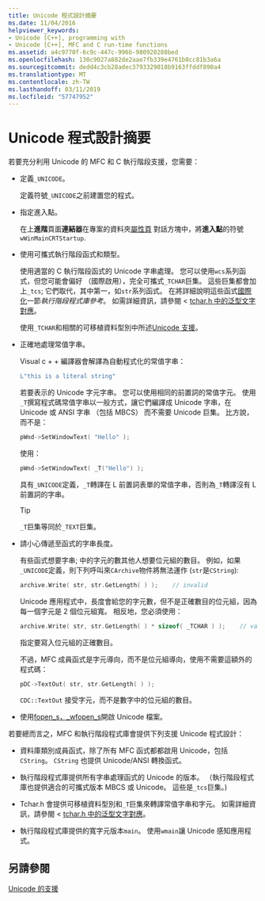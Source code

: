 ```yaml
---
title: Unicode 程式設計摘要
ms.date: 11/04/2016
helpviewer_keywords:
- Unicode [C++], programming with
- Unicode [C++], MFC and C run-time functions
ms.assetid: a4c9770f-6c9c-447c-996b-980920288bed
ms.openlocfilehash: 130c9027a882de2aae7fb339e4761b0cc81b3a6a
ms.sourcegitcommit: dedd4c3cb28adec3793329018b9163ffddf890a4
ms.translationtype: MT
ms.contentlocale: zh-TW
ms.lasthandoff: 03/11/2019
ms.locfileid: "57747952"
---
```

# <a name="unicode-programming-summary"></a>Unicode 程式設計摘要

若要充分利用 Unicode 的 MFC 和 C 執行階段支援，您需要：

- 定義`_UNICODE`。

   定義符號`_UNICODE`之前建置您的程式。

- 指定進入點。

   在上**進階**頁面**連結器**在專案的資料夾[屬性頁](../ide/property-pages-visual-cpp.md) 對話方塊中，將**進入點**的符號`wWinMainCRTStartup`.

- 使用可攜式執行階段函式和類型。

   使用適當的 C 執行階段函式的 Unicode 字串處理。 您可以使用`wcs`系列函式，但您可能會偏好 （國際啟用），完全可攜式`_TCHAR`巨集。 這些巨集都會加上`_tcs`; 它們取代，其中第一，如`str`系列函式。 在將詳細說明這些函式[國際化](../c-runtime-library/internationalization.md)一節*執行階段程式庫參考*。 如需詳細資訊，請參閱 < [tchar.h 中的泛型文字對應](../text/generic-text-mappings-in-tchar-h.md)。

   使用`_TCHAR`和相關的可移植資料型別中所述[Unicode 支援](../text/support-for-unicode.md)。

- 正確地處理常值字串。

   Visual c + + 編譯器會解譯為自動程式化的常值字串：

    ```cpp
    L"this is a literal string"
    ```

   若要表示的 Unicode 字元字串。 您可以使用相同的前置詞的常值字元。 使用`_T`撰寫程式碼常值字串以一般方式，讓它們編譯成 Unicode 字串，在 Unicode 或 ANSI 字串 （包括 MBCS） 而不需要 Unicode 巨集。 比方說，而不是：

    ```cpp
    pWnd->SetWindowText( "Hello" );
    ```

   使用：

    ```cpp
    pWnd->SetWindowText( _T("Hello") );
    ```

   具有`_UNICODE`定義，`_T`轉譯在 L 前置詞表單的常值字串，否則為`_T`轉譯沒有 L 前置詞的字串。

    > [!TIP]
    >  `_T`巨集等同於`_TEXT`巨集。

- 請小心傳遞至函式的字串長度。

   有些函式想要字串; 中的字元的數其他人想要位元組的數目。 例如，如果`_UNICODE`定義，則下列呼叫來`CArchive`物件將無法運作 (`str`是`CString`):

    ```cpp
    archive.Write( str, str.GetLength( ) );    // invalid
    ```

   Unicode 應用程式中，長度會給您的字元數，但不是正確數目的位元組，因為每一個字元是 2 個位元組寬。 相反地，您必須使用：

    ```cpp
    archive.Write( str, str.GetLength( ) * sizeof( _TCHAR ) );    // valid
    ```

   指定要寫入位元組的正確數目。

   不過，MFC 成員函式是字元導向，而不是位元組導向，使用不需要這額外的程式碼：

    ```cpp
    pDC->TextOut( str, str.GetLength( ) );
    ```

   `CDC::TextOut` 接受字元，而不是數字中的位元組的數目。

- 使用[fopen_s，_wfopen_s](../c-runtime-library/reference/fopen-s-wfopen-s.md)開啟 Unicode 檔案。

若要總而言之，MFC 和執行階段程式庫會提供下列支援 Unicode 程式設計：

- 資料庫類別成員函式，除了所有 MFC 函式都都啟用 Unicode，包括`CString`。 `CString` 也提供 Unicode/ANSI 轉換函式。

- 執行階段程式庫提供所有字串處理函式的 Unicode 的版本。 （執行階段程式庫也提供適合的可攜式版本 MBCS 或 Unicode。 這些是`_tcs`巨集。)

- Tchar.h 會提供可移植資料型別和`_T`巨集來轉譯常值字串和字元。 如需詳細資訊，請參閱 < [tchar.h 中的泛型文字對應](../text/generic-text-mappings-in-tchar-h.md)。

- 執行階段程式庫提供的寬字元版本`main`。 使用`wmain`讓 Unicode 感知應用程式。

## <a name="see-also"></a>另請參閱

[Unicode 的支援](../text/support-for-unicode.md)
